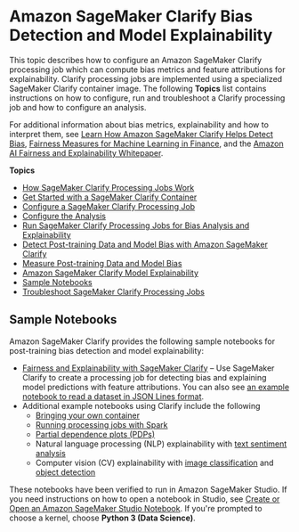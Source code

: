 # Amazon SageMaker Clarify Bias Detection and Model Explainability<a name="clarify-configure-processing-jobs"></a>

This topic describes how to configure an Amazon SageMaker Clarify processing job which can compute bias metrics and feature attributions for explainability\. Clarify processing jobs are implemented using a specialized SageMaker Clarify container image\. The following **Topics** list contains instructions on how to configure, run and troubleshoot a Clarify processing job and how to configure an analysis\. 

For additional information about bias metrics, explainability and how to interpret them, see [Learn How Amazon SageMaker Clarify Helps Detect Bias](http://aws.amazon.com/blogs/machine-learning/learn-how-amazon-sagemaker-clarify-helps-detect-bias), [Fairness Measures for Machine Learning in Finance](https://pages.awscloud.com/rs/112-TZM-766/images/Fairness.Measures.for.Machine.Learning.in.Finance.pdf), and the [Amazon AI Fairness and Explainability Whitepaper](https://pages.awscloud.com/rs/112-TZM-766/images/Amazon.AI.Fairness.and.Explainability.Whitepaper.pdf)\. 

**Topics**
+ [How SageMaker Clarify Processing Jobs Work](clarify-processing-job-configure-how-it-works.md)
+ [Get Started with a SageMaker Clarify Container](clarify-processing-job-configure-container.md)
+ [Configure a SageMaker Clarify Processing Job](clarify-processing-job-configure-parameters.md)
+ [Configure the Analysis](clarify-processing-job-configure-analysis.md)
+ [Run SageMaker Clarify Processing Jobs for Bias Analysis and Explainability](clarify-processing-job-run.md)
+ [Detect Post\-training Data and Model Bias with Amazon SageMaker Clarify](clarify-detect-post-training-bias.md)
+ [Measure Post\-training Data and Model Bias](clarify-measure-post-training-bias.md)
+ [Amazon SageMaker Clarify Model Explainability](clarify-model-explainability.md)
+ [Sample Notebooks](#clarify-post-training-bias-model-explainability-sample-notebooks)
+ [Troubleshoot SageMaker Clarify Processing Jobs](clarify-processing-job-run-troubleshooting.md)

## Sample Notebooks<a name="clarify-post-training-bias-model-explainability-sample-notebooks"></a>

Amazon SageMaker Clarify provides the following sample notebooks for post\-training bias detection and model explainability:
+ [Fairness and Explainability with SageMaker Clarify](https://sagemaker-examples.readthedocs.io/en/latest/sagemaker-clarify/fairness_and_explainability/fairness_and_explainability.html) – Use SageMaker Clarify to create a processing job for detecting bias and explaining model predictions with feature attributions\. You can also see [an example notebook to read a dataset in JSON Lines format](https://sagemaker-examples.readthedocs.io/en/latest/sagemaker-clarify/fairness_and_explainability/fairness_and_explainability_jsonlines_format.html)\.
+ Additional example notebooks using Clarify include the following
  + [Bringing your own container](https://sagemaker-examples.readthedocs.io/en/latest/sagemaker-clarify/fairness_and_explainability/fairness_and_explainability_byoc.html)
  + [Running processing jobs with Spark](https://sagemaker-examples.readthedocs.io/en/latest/sagemaker-clarify/fairness_and_explainability/fairness_and_explainability_spark.html)
  + [Partial dependence plots \(PDPs\)](https://sagemaker-examples.readthedocs.io/en/latest/sagemaker-clarify/fairness_and_explainability/explainability_with_pdp.html)
  + Natural language processing \(NLP\) explainability with [text sentiment analysis](https://sagemaker-examples.readthedocs.io/en/latest/sagemaker-clarify/text_explainability/text_explainability.html)
  + Computer vision \(CV\) explainability with [image classification](https://sagemaker-examples.readthedocs.io/en/latest/sagemaker-clarify/computer_vision/image_classification/explainability_image_classification.html) and [object detection](https://sagemaker-examples.readthedocs.io/en/latest/sagemaker-clarify/computer_vision/object_detection/object_detection_clarify.html)

These notebooks have been verified to run in Amazon SageMaker Studio\. If you need instructions on how to open a notebook in Studio, see [Create or Open an Amazon SageMaker Studio Notebook](notebooks-create-open.md)\. If you're prompted to choose a kernel, choose **Python 3 \(Data Science\)**\.